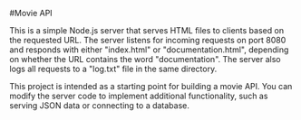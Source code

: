 #Movie API

This is a simple Node.js server that serves HTML files to clients based on the requested URL. The server listens for incoming requests on port 8080 and responds with either "index.html" or "documentation.html", depending on whether the URL contains the word "documentation". The server also logs all requests to a "log.txt" file in the same directory.

This project is intended as a starting point for building a movie API. You can modify the server code to implement additional functionality, such as serving JSON data or connecting to a database.

